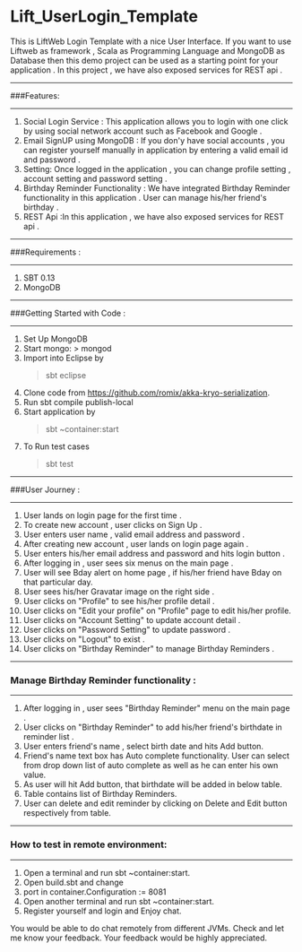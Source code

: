 Lift_UserLogin_Template
=======================

This is LiftWeb Login Template with a nice User Interface.  If you want to use Liftweb as framework , Scala as Programming Language and 
MongoDB as Database then  this demo project can be used as a starting point for your application . In this 
project , we have also exposed services for REST api . 

*************************************************************************************************************
###Features:
*************************************************************************************************************
1.  Social Login Service :  This application allows you to login with one click by using social network account such as Facebook and Google .
1.  Email SignUP using MongoDB : If you don'y have social accounts , you can register yourself manually in application by entering a valid email id and password .
1.  Setting: Once logged in the application , you can change profile setting , account setting and password setting .
1.  Birthday Reminder Functionality : We have integrated Birthday Reminder functionality in this application . User can manage his/her friend's birthday  .
1.  REST Api :In this application , we have also exposed services for REST api .

*************************************************************************************************************
###Requirements : 
*************************************************************************************************************
1.  SBT 0.13
1.  MongoDB

*************************************************************************************************************
###Getting Started with Code  : 


*************************************************************************************************************
1.  Set Up MongoDB
1.  Start mongo: > mongod
1.  Import into Eclipse by 
    >sbt eclipse
1.  Clone code from https://github.com/romix/akka-kryo-serialization.
1.  Run sbt compile publish-local  
1.  Start application by 
    >sbt ~container:start
1.  To Run test cases 
    >sbt test
    

*************************************************************************************************************
###User Journey  : 

*************************************************************************************************************

1.  User lands on login page for the first time .
1.  To create new account , user clicks on Sign Up .
1.  User enters user name , valid email address and password .
1.  After creating new account , user lands on login page again . 
1.  User enters his/her email address and password and hits login button .
1.  After logging in , user sees six menus on the main page .
1.  User will see Bday alert on home page , if his/her friend have Bday on that particular day.
1.  User sees his/her Gravatar image on the right side . 
1.  User clicks on "Profile" to see his/her profile detail .
1.  User clicks on "Edit your profile" on "Profile" page to edit his/her profile.
1.  User clicks on "Account Setting" to update account detail .
1.  User clicks on "Password Setting" to update password .
1.  User clicks on "Logout" to exist .
1.  User clicks on "Birthday Reminder" to manage Birthday Reminders .


*************************************************************************************************************
### Manage Birthday Reminder functionality  : 

*************************************************************************************************************
1.  After logging in , user sees "Birthday Reminder" menu on the main page . 
1.  User clicks on "Birthday Reminder" to add his/her friend's birthdate in reminder list .
1.  User enters friend's name , select birth date and hits Add button.
1.  Friend's name text box has Auto complete functionality. User can select from drop down list of auto complete as well as he can enter his   own value.
1.  As user will hit Add button, that birthdate will be added in below table.
1.  Table contains list of Birthday Reminders.
1.  User can delete and edit reminder by clicking on Delete and Edit button respectively from table.

*************************************************************************************************************
### How to test in remote environment:

*************************************************************************************************************
1.  Open a terminal and run sbt ~container:start.
1.  Open build.sbt and change
1.  port in container.Configuration := 8081
1.  Open another terminal and run sbt ~container:start.
1.  Register yourself and login and Enjoy chat.

You would be able to do chat remotely from different JVMs. Check and let me know your feedback. Your feedback would be highly appreciated.
